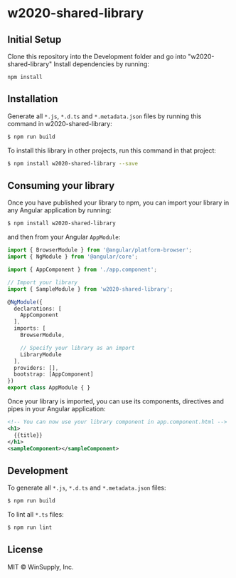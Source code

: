 # w2020-shared-library

## Initial Setup

Clone this repository into the Development folder and go into "w2020-shared-library"
Install dependencies by running:

```
npm install
```

## Installation 

Generate all `*.js`, `*.d.ts` and `*.metadata.json` files by running this command in w2020-shared-library:

```bash
$ npm run build
```
To install this library in other projects, run this command in that project:

```bash
$ npm install w2020-shared-library --save
```

## Consuming your library

Once you have published your library to npm, you can import your library in any Angular application by running:

```bash
$ npm install w2020-shared-library
```

and then from your Angular `AppModule`:

```typescript
import { BrowserModule } from '@angular/platform-browser';
import { NgModule } from '@angular/core';

import { AppComponent } from './app.component';

// Import your library
import { SampleModule } from 'w2020-shared-library';

@NgModule({
  declarations: [
    AppComponent
  ],
  imports: [
    BrowserModule,

    // Specify your library as an import
    LibraryModule
  ],
  providers: [],
  bootstrap: [AppComponent]
})
export class AppModule { }
```

Once your library is imported, you can use its components, directives and pipes in your Angular application:

```xml
<!-- You can now use your library component in app.component.html -->
<h1>
  {{title}}
</h1>
<sampleComponent></sampleComponent>
```

## Development

To generate all `*.js`, `*.d.ts` and `*.metadata.json` files:

```bash
$ npm run build
```

To lint all `*.ts` files:

```bash
$ npm run lint
```

## License

MIT © WinSupply, Inc.
